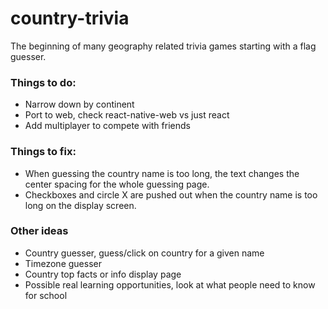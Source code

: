 # country-trivia
The beginning of many geography related trivia games starting with a flag guesser.

### Things to do:
- Narrow down by continent
- Port to web, check react-native-web vs just react
- Add multiplayer to compete with friends

### Things to fix:
- When guessing the country name is too long, the text changes the center spacing for the whole guessing page.
- Checkboxes and circle X are pushed out when the country name is too long on the display screen.

### Other ideas
- Country guesser, guess/click on country for a given name
- Timezone guesser
- Country top facts or info display page
- Possible real learning opportunities, look at what people need to know for school